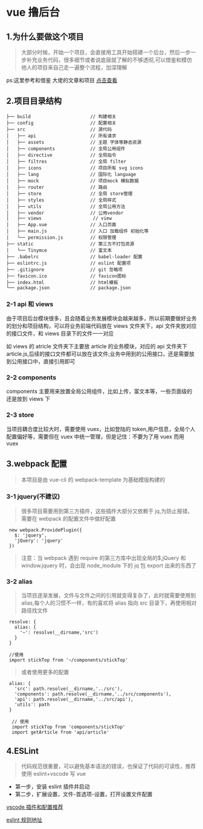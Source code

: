 # vue 撸后台

## 1.为什么要做这个项目

> 大部分时候，开始一个项目，会直接用工具开始搭建一个后台，然后一步一步补充业务代码，很多细节或者说底层就了解的不够透彻,可以借鉴和模仿他人的项目来自己走一遍整个流程，加深理解

ps:这里参考和借鉴 大佬的文章和项目 [点击查看](https://juejin.cn/post/6844903476661583880)

## 2.项目目录结构

```
├── build                      // 构建相关  
├── config                     // 配置相关
├── src                        // 源代码
│   ├── api                    // 所有请求
│   ├── assets                 // 主题 字体等静态资源
│   ├── components             // 全局公用组件
│   ├── directive              // 全局指令
│   ├── filtres                // 全局 filter
│   ├── icons                  // 项目所有 svg icons
│   ├── lang                   // 国际化 language
│   ├── mock                   // 项目mock 模拟数据
│   ├── router                 // 路由
│   ├── store                  // 全局 store管理
│   ├── styles                 // 全局样式
│   ├── utils                  // 全局公用方法
│   ├── vendor                 // 公用vendor
│   ├── views                   // view
│   ├── App.vue                // 入口页面
│   ├── main.js                // 入口 加载组件 初始化等
│   └── permission.js          // 权限管理
├── static                     // 第三方不打包资源
│   └── Tinymce                // 富文本
├── .babelrc                   // babel-loader 配置
├── eslintrc.js                // eslint 配置项
├── .gitignore                 // git 忽略项
├── favicon.ico                // favicon图标
├── index.html                 // html模板
└── package.json               // package.json

```

### 2-1 api 和 views

由于项目后台模块很多，且会随着业务发展模块会越来越多，所以前期要做好业务的划分和项目结构，可以将业务前端代码放在 views 文件夹下，api 文件夹放对应的接口文件，和 views 目录下的文件一一对应

如 views 的 atricle 文件夹下主要放 article 的业务模块，对应的 api 文件夹下 article.js,后续的接口文件都可以放在该文件;业务中用到的公用接口，还是需要放到公用接口中，直接引用即可

### 2-2 components

components 主要用来放置全局公用组件，比如上传，富文本等，一些页面级的还是放到 views 下

### 2-3 store

当项目耦合度比较大时，需要使用 vuex，比如登陆的 token,用户信息，全局个人配置偏好等，需要但在 vuex 中统一管理，但是记住：不要为了用 vuex 而用 vuex

## 3.webpack 配置

> 本项目是由 vue-cli 的 webpack-template 为基础模版构建的

### 3-1 jquery(不建议)

> 很多项目需要用到第三方插件，这些插件大部分又依赖于 jq,为防止报错，需要在 webpack 的配置文件中做好配置

```
 new webpack.ProvidePlugin({
   $: 'jquery',
   'jQuery': 'jquery'
 })
```

> 注意：当 webpack 遇到 require 的第三方库中出现全局的$,jQuery 和 window.jquery 时，会出现 node_module 下的 jq 包 export 出来的东西了

### 3-2 alias

> 当项目逐渐发展，文件与文件之间的引用就变得复杂了，此时就需要使用到 alias,每个人的习惯不一样，有的喜欢将 alias 指向 src 目录下，再使用相对路径找文件

```
 resolve: {
   alias: {
     '~': resolve(__dirname,'src')
   }
 }

 //使用
 import stickTop from '~/components/stickTop'
```

> 或者使用更多的配置

```
 alias: {
   'src': path.resolve(__dirname,'../src'),
   'components': path.resolve(__dirname,'../src/components'),
   'api': path.resolve(__dirname,'../src/api'),
   'utils': path
 }

  // 使用
  import stickTop from 'components/stickTop'
  import getArticle from 'api/article'
```

## 4.ESLint

> 代码规范很重要，可以避免基本语法的错误，也保证了代码的可读性，推荐使用 eslint+vscode 写 vue

- 第一步，安装 eslint 插件并启动
- 第二步，扩展设置，文件-首选项-设置，打开设置文件配置

[vscode 插件和配置推荐](https://github.com/varHarrie/varharrie.github.io/issues/10)

[eslint 规则地址](https://github.com/PanJiaChen/vue-element-admin/blob/master/.eslintrc.js)
